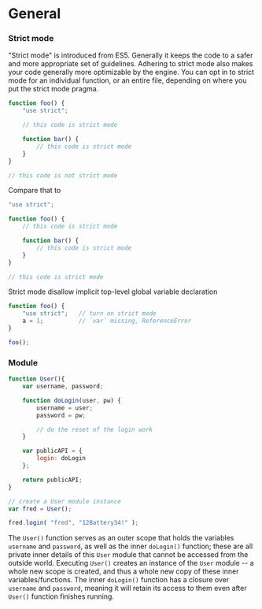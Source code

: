 General
=======

### Strict mode

"Strict mode" is introduced from ES5. Generally it keeps the code to a safer and more appropriate set of guidelines. Adhering to strict mode also makes your code generally more optimizable by the engine.
You can opt in to strict mode for an individual function, or an entire file, depending on where you put the strict mode pragma.

``` javascript
function foo() {
    "use strict";

    // this code is strict mode

    function bar() {
        // this code is strict mode
    }
}

// this code is not strict mode
```

Compare that to

``` javascript
"use strict";

function foo() {
    // this code is strict mode

    function bar() {
        // this code is strict mode
    }
}

// this code is strict mode
```

Strict mode disallow implicit top-level global variable declaration

``` javascript
function foo() {
    "use strict";   // turn on strict mode
    a = 1;          // `var` missing, ReferenceError
}

foo();
```

### Module

``` javascript
function User(){
    var username, password;

    function doLogin(user, pw) {
        username = user;
        password = pw;

        // do the reset of the login work
    }

    var publicAPI = {
        login: doLogin
    };

    return publicAPI;
}

// create a User module instance
var fred = User();

fred.login( "fred", "12Battery34!" );
```

The `User()` function serves as an outer scope that holds the variables `username` and `password`, as well as the inner `doLogin()` function; these are all private inner details of this `User` module that cannot be accessed from the outside world.
Executing `User()` creates an instance of the `User` module -- a whole new scope is created, and thus a whole new copy of these inner variables/functions.
The inner `doLogin()` function has a closure over `username` and `password`, meaning it will retain its access to them even after `User()` function finishes running.
